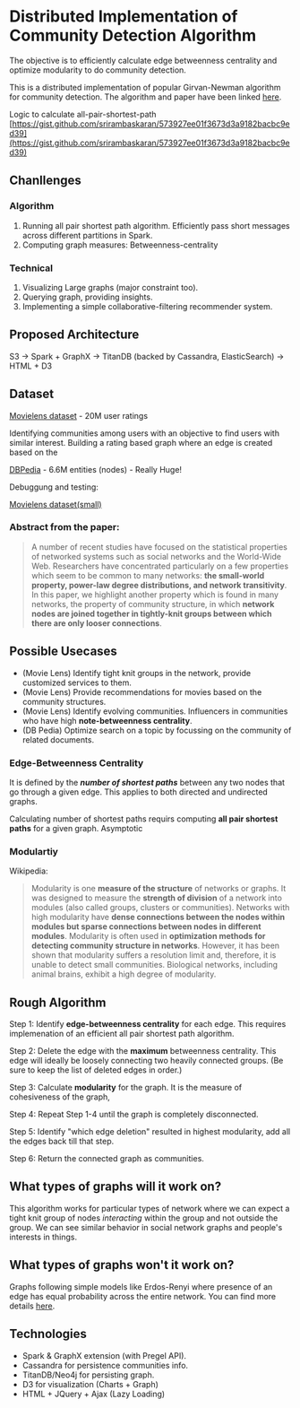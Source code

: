 # Distributed Implementation of Community Detection Algorithm

The objective is to efficiently calculate edge betweenness centrality and optimize modularity to do community detection.

This is a distributed implementation of popular Girvan-Newman algorithm for community detection. The algorithm and paper have been linked [here](https://arxiv.org/pdf/cond-mat/0112110.pdf).

Logic to calculate all-pair-shortest-path [https://gist.github.com/srirambaskaran/573927ee01f3673d3a9182bacbc9ed39](https://gist.github.com/srirambaskaran/573927ee01f3673d3a9182bacbc9ed39)


## Chanllenges
### Algorithm

1. Running all pair shortest path algorithm. Efficiently pass short messages across different partitions in Spark.
1. Computing graph measures: Betweenness-centrality

### Technical
1. Visualizing Large graphs (major constraint too).
1. Querying graph, providing insights.
1. Implementing a simple collaborative-filtering recommender system.

## Proposed Architecture

S3 -> Spark + GraphX -> TitanDB (backed by Cassandra, ElasticSearch) -> HTML + D3






## Dataset

[Movielens dataset](https://grouplens.org/datasets/movielens/20m/) - 20M user ratings

  Identifying communities among users with an objective to find users with similar interest.
  Building a rating based graph where an edge is created based on the 
  
[DBPedia](http://wiki.dbpedia.org/develop/datasets/dbpedia-version-2016-10) - 6.6M entities (nodes) - Really Huge!
 
Debuggung and testing:

[Movielens dataset(small)](https://grouplens.org/datasets/movielens/latest/)


### Abstract from the paper: 

> A number of recent studies have focused on the statistical properties of networked systems such
as social networks and the World-Wide Web. Researchers have concentrated particularly on a
few properties which seem to be common to many networks: **the small-world property, power-law
degree distributions, and network transitivity**. In this paper, we highlight another property which is
found in many networks, the property of community structure, in which **network nodes are joined
together in tightly-knit groups between which there are only looser connections**.

## Possible Usecases

- (Movie Lens) Identify tight knit groups in the network, provide customized services to them.
- (Movie Lens) Provide recommendations for movies based on the community structures.
- (Movie Lens) Identify evolving communities. Influencers in communities who have high **note-betweenness centrality**.
- (DB Pedia) Optimize search on a topic by focussing on the community of related documents.

### Edge-Betweenness Centrality

It is defined by the **_number of shortest paths_** between any two nodes that go through a given edge. This applies to both directed and undirected graphs.

Calculating number of shortest paths requirs computing **all pair shortest paths** for a given graph. Asymptotic 

### Modulartiy

Wikipedia:

> Modularity is one **measure of the structure** of networks or graphs. It was designed to measure the **strength of division** of a network into modules (also called groups, clusters or communities). Networks with high modularity have **dense connections between the nodes within modules but sparse connections between nodes in different modules**. Modularity is often used in **optimization methods for detecting community structure in networks**. However, it has been shown that modularity suffers a resolution limit and, therefore, it is unable to detect small communities. Biological networks, including animal brains, exhibit a high degree of modularity.

## Rough Algorithm

Step 1: Identify **edge-betweenness centrality** for each edge. This requires implemenation of an efficient all pair shortest path algorithm.

Step 2: Delete the edge with the **maximum** betweenness centrality. This edge will ideally be loosely connecting two heavily connected groups. (Be sure to keep the list of deleted edges in order.)

Step 3: Calculate **modularity** for the graph. It is the measure of cohesiveness of the graph, 

Step 4: Repeat Step 1-4 until the graph is completely disconnected.

Step 5: Identify "which edge deletion" resulted in highest modularity, add all the edges back till that step. 

Step 6: Return the connected graph as communities.

## What types of graphs will it work on?

This algorithm works for particular types of network where we can expect a tight knit group of nodes _interacting_ within the group and not outside the group. We can see similar behavior in social network graphs and people's interests in things.

## What types of graphs won't it work on?

Graphs following simple models like Erdos-Renyi where presence of an edge has equal probability across the entire network. You can find more details [here](https://en.wikipedia.org/wiki/Erd%C5%91s%E2%80%93R%C3%A9nyi_model).

## Technologies
- Spark & GraphX extension (with Pregel API).
- Cassandra for persistence communities info.
- TitanDB/Neo4j for persisting graph.
- D3 for visualization (Charts + Graph)
- HTML + JQuery + Ajax (Lazy Loading)

